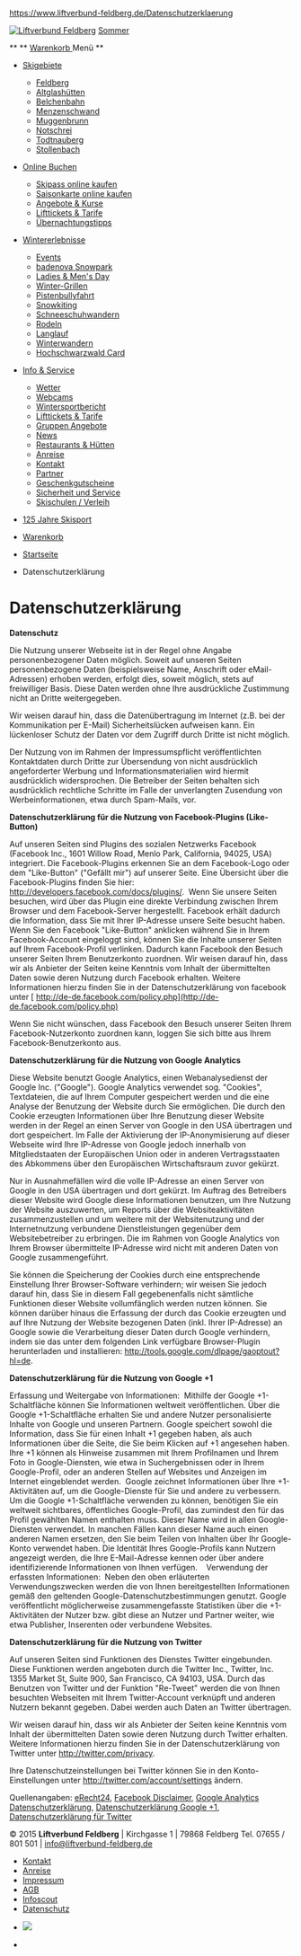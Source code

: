https://www.liftverbund-feldberg.de/Datenschutzerklaerung

<a href="/" class="page-logo pull-left"><img src="/extension/portal-liftverbund/design/liftverbund-de/images/logo-125-jahre.svg" alt="Liftverbund Feldberg" /></a>
<a href="http://www.feldbergbahn.de/" class="btn btn-ci btn-ci-highlight"><span class="wicon-sunny"></span><span class="hidden-sm"> Sommer</span></a>

**
**
<a href="/feldbergbahn/cart" class="ez-cart"><span class="sr-only">Warenkorb</span> <span class="icon-shopping-cart"></span></a>
Menü **
-   [Skigebiete](/Skigebiete-im-Liftverbund-Feldberg)
    -   [Feldberg](/Skigebiete-im-Liftverbund-Feldberg/Wintersportzentrum-Feldberg)
    -   [Altglashütten](/Skigebiete-im-Liftverbund-Feldberg/Skigebiet-Altglashuetten)
    -   [Belchenbahn](/Skigebiete-im-Liftverbund-Feldberg/Skigebiet-Belchenbahn)
    -   [Menzenschwand](/Skigebiete-im-Liftverbund-Feldberg/Skigebiet-Menzenschwand)
    -   [Muggenbrunn](/Skigebiete-im-Liftverbund-Feldberg/Skigebiet-Muggenbrunn)
    -   [Notschrei](/Skigebiete-im-Liftverbund-Feldberg/Skigebiet-Notschrei)
    -   [Todtnauberg](/Skigebiete-im-Liftverbund-Feldberg/Skigebiet-Todtnauberg)
    -   [Stollenbach](/Skigebiete-im-Liftverbund-Feldberg/Skigebiet-Stollenbach-in-Oberried-Zastler)

-   [Online Buchen](/Online-Buchen)
    -   [Skipass online kaufen](https://www.liftverbund-feldberg.de/Online-Buchen/Skipass-online-kaufen)
    -   [Saisonkarte online kaufen](https://skiticketshop.toubiz.de/feldberg)
    -   [Angebote & Kurse](/Online-Buchen/Angebote-Kurse)
    -   [Lifttickets & Tarife](/Online-Buchen/Tarife-Liftverbund-Feldberg-2016-2017)
    -   [Übernachtungstipps](/Online-Buchen/Uebernachten-im-Liftverbund-Feldberg)

-   [Wintererlebnisse](/Wintererlebnisse)
    -   [Events](/Wintererlebnisse/Events)
    -   [badenova Snowpark](/Wintererlebnisse/badenova-Snowpark-Feldberg-2016-2017)
    -   [Ladies & Men's Day](/Wintererlebnisse/Ladies-Men-s-Day)
    -   [Winter-Grillen](/Wintererlebnisse/Winter-Grillen-am-Feldberg)
    -   [Pistenbullyfahrt](/Wintererlebnisse/Ride-the-Bully-Herrscher-ueber-Schnee-und-Eis)
    -   [Snowkiting](/Wintererlebnisse/Snowkiting-die-Trendsportart-fuer-Wintersportler)
    -   [Schneeschuhwandern](/Wintererlebnisse/Schneeschuh-Touren-fernab-der-Piste)
    -   [Rodeln](/Wintererlebnisse/Rodeln)
    -   [Langlauf](/Wintererlebnisse/Langlauf)
    -   [Winterwandern](/Wintererlebnisse/Winterwandern)
    -   [Hochschwarzwald Card](/Wintererlebnisse/Skipass-geschenkt)

-   [Info & Service](/Info-Service)
    -   [Wetter](/Info-Service/Wetterbericht)
    -   [Webcams](/Webcams)
    -   [Wintersportbericht](/Wintersportbericht)
    -   [Lifttickets & Tarife](/Online-Buchen/Tarife-Liftverbund-Feldberg-2016-2017)
    -   [Gruppen Angebote](/Info-Service/Gruppen-Angebote)
    -   [News](/Info-Service/News)
    -   [Restaurants & Hütten](/Info-Service/Restaurants-Huetten)
    -   [Anreise](/Info-Service/Anreise-Liftverbund-Feldberg)
    -   [Kontakt](/Info-Service/Kontakt)
    -   [Partner](/Info-Service/Partner-des-Liftverbundes-Feldberg)
    -   [Geschenkgutscheine](/Info-Service/Geschenkgutscheine)
    -   [Sicherheit und Service](/Info-Service/Sicherheit-und-Service)
    -   [Skischulen / Verleih](/Skigebiete-im-Liftverbund-Feldberg/Wintersportzentrum-Feldberg/Ski-Snowboardschulen-Verleih)

-   [125 Jahre Skisport](/125-Jahre)
-   <a href="/feldbergbahn/cart" class="ez-cart"><span class="sr-only">Warenkorb</span> <span class="icon-shopping-cart"></span></a>

-   <span itemscope="" itemtype="http://data-vocabulary.org/Breadcrumb">[<span itemprop="title">Startseite</span>](/)</span>
-   Datenschutzerklärung

Datenschutzerklärung
====================

**Datenschutz**

Die Nutzung unserer Webseite ist in der Regel ohne Angabe personenbezogener Daten möglich. Soweit auf unseren Seiten personenbezogene Daten (beispielsweise Name, Anschrift oder eMail-Adressen) erhoben werden, erfolgt dies, soweit möglich, stets auf freiwilliger Basis. Diese Daten werden ohne Ihre ausdrückliche Zustimmung nicht an Dritte weitergegeben.

Wir weisen darauf hin, dass die Datenübertragung im Internet (z.B. bei der Kommunikation per E-Mail) Sicherheitslücken aufweisen kann. Ein lückenloser Schutz der Daten vor dem Zugriff durch Dritte ist nicht möglich.

Der Nutzung von im Rahmen der Impressumspflicht veröffentlichten Kontaktdaten durch Dritte zur Übersendung von nicht ausdrücklich angeforderter Werbung und Informationsmaterialien wird hiermit ausdrücklich widersprochen. Die Betreiber der Seiten behalten sich ausdrücklich rechtliche Schritte im Falle der unverlangten Zusendung von Werbeinformationen, etwa durch Spam-Mails, vor.

**Datenschutzerklärung für die Nutzung von Facebook-Plugins (Like-Button)**

Auf unseren Seiten sind Plugins des sozialen Netzwerks Facebook (Facebook Inc., 1601 Willow Road, Menlo Park, California, 94025, USA) integriert. Die Facebook-Plugins erkennen Sie an dem Facebook-Logo oder dem "Like-Button" ("Gefällt mir") auf unserer Seite. Eine Übersicht über die Facebook-Plugins finden Sie hier: <http://developers.facebook.com/docs/plugins/>.
 Wenn Sie unsere Seiten besuchen, wird über das Plugin eine direkte Verbindung zwischen Ihrem Browser und dem Facebook-Server hergestellt. Facebook erhält dadurch die Information, dass Sie mit Ihrer IP-Adresse unsere Seite besucht haben. Wenn Sie den Facebook "Like-Button" anklicken während Sie in Ihrem Facebook-Account eingeloggt sind, können Sie die Inhalte unserer Seiten auf Ihrem Facebook-Profil verlinken. Dadurch kann Facebook den Besuch unserer Seiten Ihrem Benutzerkonto zuordnen. Wir weisen darauf hin, dass wir als Anbieter der Seiten keine Kenntnis vom Inhalt der übermittelten Daten sowie deren Nutzung durch Facebook erhalten. Weitere Informationen hierzu finden Sie in der Datenschutzerklärung von facebook unter [ http://de-de.facebook.com/policy.php](http://de-de.facebook.com/policy.php)

Wenn Sie nicht wünschen, dass Facebook den Besuch unserer Seiten Ihrem Facebook-Nutzerkonto zuordnen kann, loggen Sie sich bitte aus Ihrem Facebook-Benutzerkonto aus.

**Datenschutzerklärung für die Nutzung von Google Analytics**

Diese Website benutzt Google Analytics, einen Webanalysedienst der Google Inc. ("Google"). Google Analytics verwendet sog. "Cookies", Textdateien, die auf Ihrem Computer gespeichert werden und die eine Analyse der Benutzung der Website durch Sie ermöglichen. Die durch den Cookie erzeugten Informationen über Ihre Benutzung dieser Website werden in der Regel an einen Server von Google in den USA übertragen und dort gespeichert. Im Falle der Aktivierung der IP-Anonymisierung auf dieser Webseite wird Ihre IP-Adresse von Google jedoch innerhalb von Mitgliedstaaten der Europäischen Union oder in anderen Vertragsstaaten des Abkommens über den Europäischen Wirtschaftsraum zuvor gekürzt.

Nur in Ausnahmefällen wird die volle IP-Adresse an einen Server von Google in den USA übertragen und dort gekürzt. Im Auftrag des Betreibers dieser Website wird Google diese Informationen benutzen, um Ihre Nutzung der Website auszuwerten, um Reports über die Websiteaktivitäten zusammenzustellen und um weitere mit der Websitenutzung und der Internetnutzung verbundene Dienstleistungen gegenüber dem Websitebetreiber zu erbringen. Die im Rahmen von Google Analytics von Ihrem Browser übermittelte IP-Adresse wird nicht mit anderen Daten von Google zusammengeführt.

Sie können die Speicherung der Cookies durch eine entsprechende Einstellung Ihrer Browser-Software verhindern; wir weisen Sie jedoch darauf hin, dass Sie in diesem Fall gegebenenfalls nicht sämtliche Funktionen dieser Website vollumfänglich werden nutzen können. Sie können darüber hinaus die Erfassung der durch das Cookie erzeugten und auf Ihre Nutzung der Website bezogenen Daten (inkl. Ihrer IP-Adresse) an Google sowie die Verarbeitung dieser Daten durch Google verhindern, indem sie das unter dem folgenden Link verfügbare Browser-Plugin herunterladen und installieren: <http://tools.google.com/dlpage/gaoptout?hl=de>.

**Datenschutzerklärung für die Nutzung von Google +1**

Erfassung und Weitergabe von Informationen:
 Mithilfe der Google +1-Schaltfläche können Sie Informationen weltweit veröffentlichen. Über die Google +1-Schaltfläche erhalten Sie und andere Nutzer personalisierte Inhalte von Google und unseren Partnern. Google speichert sowohl die Information, dass Sie für einen Inhalt +1 gegeben haben, als auch Informationen über die Seite, die Sie beim Klicken auf +1 angesehen haben. Ihre +1 können als Hinweise zusammen mit Ihrem Profilnamen und Ihrem Foto in Google-Diensten, wie etwa in Suchergebnissen oder in Ihrem Google-Profil, oder an anderen Stellen auf Websites und Anzeigen im Internet eingeblendet werden.
 Google zeichnet Informationen über Ihre +1-Aktivitäten auf, um die Google-Dienste für Sie und andere zu verbessern. Um die Google +1-Schaltfläche verwenden zu können, benötigen Sie ein weltweit sichtbares, öffentliches Google-Profil, das zumindest den für das Profil gewählten Namen enthalten muss. Dieser Name wird in allen Google-Diensten verwendet. In manchen Fällen kann dieser Name auch einen anderen Namen ersetzen, den Sie beim Teilen von Inhalten über Ihr Google-Konto verwendet haben. Die Identität Ihres Google-Profils kann Nutzern angezeigt werden, die Ihre E-Mail-Adresse kennen oder über andere identifizierende Informationen von Ihnen verfügen.
 
 Verwendung der erfassten Informationen:
 Neben den oben erläuterten Verwendungszwecken werden die von Ihnen bereitgestellten Informationen gemäß den geltenden Google-Datenschutzbestimmungen genutzt. Google veröffentlicht möglicherweise zusammengefasste Statistiken über die +1-Aktivitäten der Nutzer bzw. gibt diese an Nutzer und Partner weiter, wie etwa Publisher, Inserenten oder verbundene Websites.

**Datenschutzerklärung für die Nutzung von Twitter**

Auf unseren Seiten sind Funktionen des Dienstes Twitter eingebunden. Diese Funktionen werden angeboten durch die Twitter Inc., Twitter, Inc. 1355 Market St, Suite 900, San Francisco, CA 94103, USA. Durch das Benutzen von Twitter und der Funktion "Re-Tweet" werden die von Ihnen besuchten Webseiten mit Ihrem Twitter-Account verknüpft und anderen Nutzern bekannt gegeben. Dabei werden auch Daten an Twitter übertragen.

Wir weisen darauf hin, dass wir als Anbieter der Seiten keine Kenntnis vom Inhalt der übermittelten Daten sowie deren Nutzung durch Twitter erhalten. Weitere Informationen hierzu finden Sie in der Datenschutzerklärung von Twitter unter <http://twitter.com/privacy>.

Ihre Datenschutzeinstellungen bei Twitter können Sie in den Konto-Einstellungen unter <http://twitter.com/account/settings> ändern.

Quellenangaben: [eRecht24](http://www.e-recht24.de/muster-datenschutzerklaerung.html), [Facebook Disclaimer](http://www.e-recht24.de/artikel/datenschutz/6590-facebook-like-button-datenschutz-disclaimer.html), [Google Analytics Datenschutzerklärung](http://www.google.com/intl/de/analytics/learn/privacy.html), [Datenschutzerklärung Google +1](http://www.google.com/intl/de/+/policy/+1button.html), [Datenschutzerklärung für Twitter](http://twitter.com/privacy)

© 2015 **Liftverbund Feldberg** | Kirchgasse 1 | 79868 Feldberg
Tel. 07655 / 801 501 | <info@liftverbund-feldberg.de>

-   [Kontakt](/Info-Service/Kontakt)
-   [Anreise](/Info-Service/Anreise-Liftverbund-Feldberg)
-   [Impressum](/Impressum)
-   [AGB](/Allgemeine-Geschaeftsbedingungen-Befoerderungsbedingungen-des-Liftverbundes-Feldberg)
-   [Infoscout](/Infoscout)
-   [Datenschutz](/Datenschutzerklaerung)

<!-- -->

-   [![](/extension/portal-liftverbund/design/liftverbund-de/images/logo_htg_1x.png)](http://www.hochschwarzwald.de)

<!-- -->

-   [<span class="icon-facebook"></span>](https://www.facebook.com/pages/Liftverbund-Feldberg/152330438131633 "facebook")



